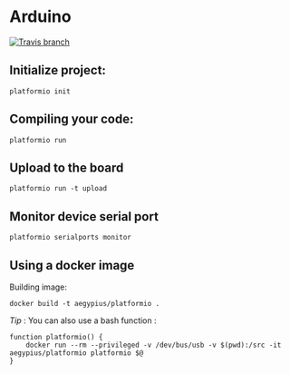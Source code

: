 # Arduino

[![Travis branch](https://img.shields.io/travis/aegypius/arduino/master.svg?style=flat-square)](https://travis-ci.org/aegypius/arduino)

## Initialize project:

	platformio init

## Compiling your code:

	platformio run

## Upload to the board

	platformio run -t upload

## Monitor device serial port

	platformio serialports monitor

## Using a docker image

Building image:

	docker build -t aegypius/platformio .

*Tip* : You can also use a bash function :

	function platformio() {
		docker run --rm --privileged -v /dev/bus/usb -v $(pwd):/src -it aegypius/platformio platformio $@
	}
